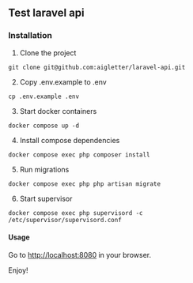 ## Test laravel api

### Installation

1. Clone the project

```shell
git clone git@github.com:aigletter/laravel-api.git
```

2. Copy .env.example to .env
```shell
cp .env.example .env
```

3. Start docker containers
```shell
docker compose up -d
```

4. Install compose dependencies

```shell
docker compose exec php composer install
```

5. Run migrations 
```shell
docker compose exec php php artisan migrate
```

6. Start supervisor
```shell
docker compose exec php supervisord -c /etc/supervisor/supervisord.conf
```

#### Usage

Go to [http://localhost:8080](http://localhost:8080) in your browser.

Enjoy!
